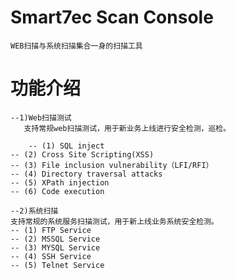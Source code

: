 Smart7ec Scan Console
==========

	WEB扫描与系统扫描集合一身的扫描工具 

功能介绍
==========================

    --1)Web扫描测试
       支持常规web扫描测试，用于新业务上线进行安全检测，巡检。

        -- (1) SQL inject
	-- (2) Cross Site Scripting(XSS)
	-- (3) File inclusion vulnerability（LFI/RFI）
	-- (4) Directory traversal attacks
	-- (5) XPath injection
	-- (6) Code execution

    --2)系统扫描
	支持常规的系统服务扫描测试，用于新上线业务系统安全检测。
	-- (1) FTP Service
	-- (2) MSSQL Service
	-- (3) MYSQL Service
	-- (4) SSH Service
	-- (5) Telnet Service
